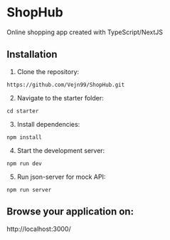 # ShopHub

Online shopping app created with TypeScript/NextJS

## Installation

1. Clone the repository:
```
https://github.com/Vejn99/ShopHub.git
```

2. Navigate to the starter folder:
```
cd starter
```

3. Install dependencies:

```
npm install
```

4. Start the development server:

```
npm run dev
```

5. Run json-server for mock API:

```
npm run server
```

## Browse your application on:
http://localhost:3000/
